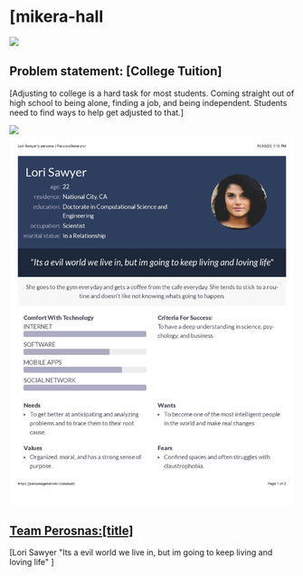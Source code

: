   <!DOCTYPE html>
  <hmtl>
    <head>
      <title>CSCE 190:[mikera-hall]</title>
      <link rel = "stylesheet" href="styles.css"
    </head>
    <body>
      <h1>[mikera-hall</h1>
      <section class="assign">
        <img src="images/Screenshot 1.png"/>
        <section class="assign-det">
          <h2>Problem statement: [College Tuition]</h2>
          <p>
             [Adjusting to college is a hard task for most students. Coming straight out of high school to being alone, finding a job, and being independent. Students need to find ways to help get adjusted to that.]
          </p>
    </section>
</section>
<!-- Affinity Diagram assignment -->
<section class="assign">
  <img src="images/Screenshot%202023-10-02%20at%2010.46.38%20PM.png"/>
  <section class="assign-det">
    <a href="files
    <p>
      [ outline and detailed ideas of how to improve your college experience]
        </p>
      </section>
    </section>

  <!-- Personas assignment -->
  <section class="assign">
      <img src="images/Persona.jpg" />
      <section class"assign-det">
        <a href="files/combinepdf.pdf"><h2>Team Perosnas:[title]</h2></a>
      <p>
        [Lori Sawyer
        "Its a evil world we live in, but im going to keep living and loving life" ]
      </p>
    </section>
  </section>
      
